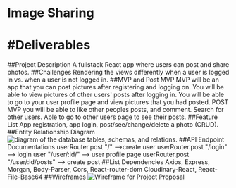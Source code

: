 # Image Sharing

#Deliverables
================
##Project Description
A fullstack React app where users can post and share photos.
##Challenges
Rendering the views differently when a user is logged in vs. when a user is not logged in.
##MVP and Post MVP
MVP will be an app that you can post pictures after registering and logging on. You will be able to view pictures of other users' posts after logging in. You will be able to go to your user profile page and view pictures that you had posted.
POST MVP you will be able to like other peoples posts, and comment. Search for other users. Able to go to other users page to see their posts.
##Feature List
App registration, app login, post/see/change/delete a photo (CRUD).
##Entity Relationship Diagram
![diagram of the database tables, schemas, and relations.](https://trello-attachments.s3.amazonaws.com/5c8be7275751825d0fd18313/781x512/eef31a9b0efd1eb005c47bbc66b12db9/DatabaseERD.jpg)
##API Endpoint Documentations
userRouter.post "/" -->create user
userRouter.post "/login" --> login user
"/user/:id/" --> user profile page
userRouter.post "/user/:id/posts" --> create post
##List Dependencies
Axios, Express, Morgan, Body-Parser, Cors, React-router-dom
Cloudinary-React, React-File-Base64
##Wireframes
![Wireframe for Project Proposal](https://photos.app.goo.gl/RDxoH5fjsw49QGFz6)
